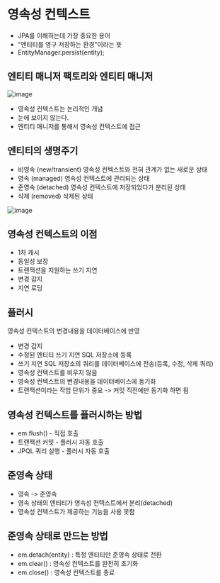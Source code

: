 # 영속성 컨텍스트
- JPA를 이해하는데 가장 중요한 용어
- "엔티티를 영구 저장하는 환경"이라는 뜻
- EntityManager.persist(entity);

## 엔티티 매니저 팩토리와 엔티티 매니저

![image](https://user-images.githubusercontent.com/43171179/128600469-0e837192-e09a-4c23-8b24-1d91b603798d.png)

- 영속성 컨텍스트는 논리적인 개념
- 눈에 보이지 않는다.
- 엔티티 매니저를 통해서 영속성 컨텍스트에 접근

## 엔티티의 생명주기
- 비영속 (new/transient)
영속성 컨텍스트와 전혀 관계가 없는 새로운 상태
- 영속 (managed)
영속성 컨텍스트에 관리되는 상태
- 준영속 (detached)
영속성 컨텍스트에 저장되었다가 분리된 상태
- 삭제 (removed)
삭제된 상태

![image](https://user-images.githubusercontent.com/43171179/128600673-2f145da5-d157-4e7b-b527-a0700b250082.png)

## 영속성 컨텍스트의 이점
- 1차 캐시
- 동일성 보장
- 트랜잭션을 지원하는 쓰기 지연
- 변경 감지
- 지연 로딩

## 플러시
영속성 컨텍스트의 변경내용을 데이터베이스에 반영
- 변경 감지
- 수정된 엔티티 쓰기 지연 SQL 저장소에 등록
- 쓰기 지연 SQL 저장소의 쿼리를 데이터베이스에 전송(등록, 수정, 삭제 쿼리)
- 영속성 컨텍스트를 비우지 않음
- 영속성 컨텍스트의 변경내용을 데이터베이스에 동기화
- 트랜잭션이라는 작업 단위가 중요 -> 커밋 직전에만 동기화 하면 됨

## 영속성 컨텍스트를 플러시하는 방법
- em.flush() - 직접 호출
- 트랜잭션 커밋 - 플러시 자동 호출
- JPQL 쿼리 실행 - 플러시 자동 호출

## 준영속 상태
- 영속 -> 준영속
- 영속 상태의 엔티티가 영속성 컨텍스트에서 분리(detached)
- 영속성 컨텍스트가 제공하는 기능을 사용 못함

## 준영속 상태로 만드는 방법
- em.detach(entity) : 특정 엔티티만 준영속 상태로 전환
- em.clear() : 영속성 컨텍스트를 완전히 초기화
- em.close() : 영속성 컨텍스트를 종료